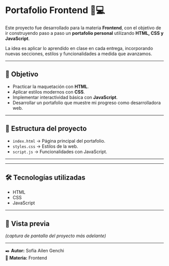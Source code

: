 # Portafolio Frontend 🎨💻

Este proyecto fue desarrollado para la materia **Frontend**, con el objetivo de ir construyendo paso a paso un **portafolio personal** utilizando **HTML, CSS y JavaScript**.  

La idea es aplicar lo aprendido en clase en cada entrega, incorporando nuevas secciones, estilos y funcionalidades a medida que avanzamos.

---

## 🚀 Objetivo
- Practicar la maquetación con **HTML**.  
- Aplicar estilos modernos con **CSS**.  
- Implementar interactividad básica con **JavaScript**.  
- Desarrollar un portafolio que muestre mi progreso como desarrolladora web.  

---

## 📂 Estructura del proyecto
- `index.html` → Página principal del portafolio.  
- `styles.css` → Estilos de la web.  
- `script.js` → Funcionalidades con JavaScript.  

---

---

## 🛠️ Tecnologías utilizadas
- HTML  
- CSS  
- JavaScript  

---

## 📸 Vista previa
*(captura de pantalla del proyecto más adelante)*  

---

✒️ **Autor:** Sofía Ailen Genchi  
📅 **Materia:** Frontend  
